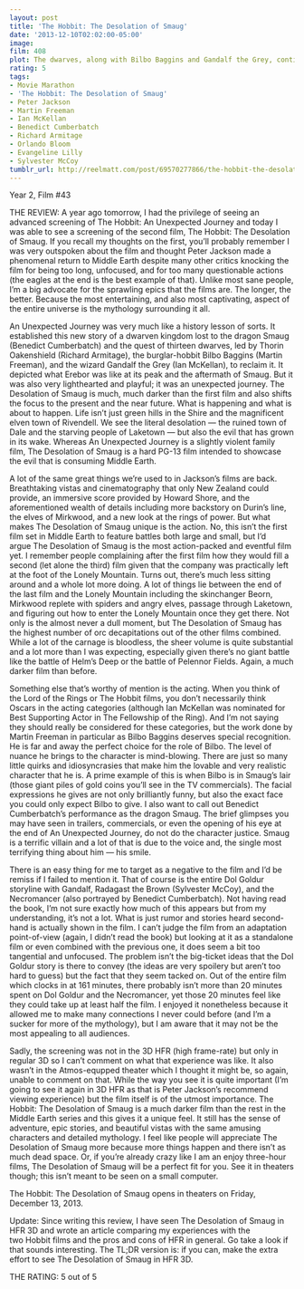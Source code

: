 ```yaml
---
layout: post
title: 'The Hobbit: The Desolation of Smaug'
date: '2013-12-10T02:02:00-05:00'
image: 
film: 408
plot: The dwarves, along with Bilbo Baggins and Gandalf the Grey, continue their quest to reclaim Erebor, their homeland, from Smaug. Bilbo Baggins is in possession of a mysterious and magical ring.
rating: 5
tags:
- Movie Marathon
- 'The Hobbit: The Desolation of Smaug'
- Peter Jackson
- Martin Freeman
- Ian McKellan
- Benedict Cumberbatch
- Richard Armitage
- Orlando Bloom
- Evangeline Lilly
- Sylvester McCoy
tumblr_url: http://reelmatt.com/post/69570277866/the-hobbit-the-desolation-of-smaug
---
```


Year 2, Film #43

THE REVIEW: A year ago tomorrow, I had the privilege of seeing an advanced screening of The Hobbit: An Unexpected Journey and today I was able to see a screening of the second film, The Hobbit: The Desolation of Smaug. If you recall my thoughts on the first, you’ll probably remember I was very outspoken about the film and thought Peter Jackson made a phenomenal return to Middle Earth despite many other critics knocking the film for being too long, unfocused, and for too many questionable actions (the eagles at the end is the best example of that). Unlike most sane people, I’m a big advocate for the sprawling epics that the films are. The longer, the better. Because the most entertaining, and also most captivating, aspect of the entire universe is the mythology surrounding it all.

An Unexpected Journey was very much like a history lesson of sorts. It established this new story of a dwarven kingdom lost to the dragon Smaug (Benedict Cumberbatch) and the quest of thirteen dwarves, led by Thorin Oakenshield (Richard Armitage), the burglar-hobbit Bilbo Baggins (Martin Freeman), and the wizard Gandalf the Grey (Ian McKellan), to reclaim it. It depicted what Erebor was like at its peak and the aftermath of Smaug. But it was also very lighthearted and playful; it was an unexpected journey. The Desolation of Smaug is much, much darker than the first film and also shifts the focus to the present and the near future. What is happening and what is about to happen. Life isn’t just green hills in the Shire and the magnificent elven town of Rivendell. We see the literal desolation — the ruined town of Dale and the starving people of Laketown — but also the evil that has grown in its wake. Whereas An Unexpected Journey is a slightly violent family film, The Desolation of Smaug is a hard PG-13 film intended to showcase the evil that is consuming Middle Earth.

A lot of the same great things we’re used to in Jackson’s films are back. Breathtaking vistas and cinematography that only New Zealand could provide, an immersive score provided by Howard Shore, and the aforementioned wealth of details including more backstory on Durin’s line, the elves of Mirkwood, and a new look at the rings of power. But what makes The Desolation of Smaug unique is the action. No, this isn’t the first film set in Middle Earth to feature battles both large and small, but I’d argue The Desolation of Smaug is the most action-packed and eventful film yet. I remember people complaining after the first film how they would fill a second (let alone the third) film given that the company was practically left at the foot of the Lonely Mountain. Turns out, there’s much less sitting around and a whole lot more doing. A lot of things lie between the end of the last film and the Lonely Mountain including the skinchanger Beorn, Mirkwood replete with spiders and angry elves, passage through Laketown, and figuring out how to enter the Lonely Mountain once they get there. Not only is the almost never a dull moment, but The Desolation of Smaug has the highest number of orc decapitations out of the other films combined. While a lot of the carnage is bloodless, the sheer volume is quite substantial and a lot more than I was expecting, especially given there’s no giant battle like the battle of Helm’s Deep or the battle of Pelennor Fields. Again, a much darker film than before.

Something else that’s worthy of mention is the acting. When you think of the Lord of the Rings or The Hobbit films, you don’t necessarily think Oscars in the acting categories (although Ian McKellan was nominated for Best Supporting Actor in The Fellowship of the Ring). And I’m not saying they should really be considered for these categories, but the work done by Martin Freeman in particular as Bilbo Baggins deserves special recognition. He is far and away the perfect choice for the role of Bilbo. The level of nuance he brings to the character is mind-blowing. There are just so many little quirks and idiosyncrasies that make him the lovable and very realistic character that he is. A prime example of this is when Bilbo is in Smaug’s lair (those giant piles of gold coins you’ll see in the TV commercials). The facial expressions he gives are not only brilliantly funny, but also the exact face you could only expect Bilbo to give. I also want to call out Benedict Cumberbatch’s performance as the dragon Smaug. The brief glimpses you may have seen in trailers, commercials, or even the opening of his eye at the end of An Unexpected Journey, do not do the character justice. Smaug is a terrific villain and a lot of that is due to the voice and, the single most terrifying thing about him — his smile.

There is an easy thing for me to target as a negative to the film and I’d be remiss if I failed to mention it. That of course is the entire Dol Goldur storyline with Gandalf, Radagast the Brown (Sylvester McCoy), and the Necromancer (also portrayed by Benedict Cumberbatch). Not having read the book, I’m not sure exactly how much of this appears but from my understanding, it’s not a lot. What is just rumor and stories heard second-hand is actually shown in the film. I can’t judge the film from an adaptation point-of-view (again, I didn’t read the book) but looking at it as a standalone film or even combined with the previous one, it does seem a bit too tangential and unfocused. The problem isn’t the big-ticket ideas that the Dol Goldur story is there to convey (the ideas are very spoilery but aren’t too hard to guess) but the fact that they seem tacked on. Out of the entire film which clocks in at 161 minutes, there probably isn’t more than 20 minutes spent on Dol Goldur and the Necromancer, yet those 20 minutes feel like they could take up at least half the film. I enjoyed it nonetheless because it allowed me to make many connections I never could before (and I’m a sucker for more of the mythology), but I am aware that it may not be the most appealing to all audiences.

Sadly, the screening was not in the 3D HFR (high frame-rate) but only in regular 3D so I can’t comment on what that experience was like. It also wasn’t in the Atmos-equpped theater which I thought it might be, so again, unable to comment on that. While the way you see it is quite important (I’m going to see it again in 3D HFR as that is Peter Jackson’s recommend viewing experience) but the film itself is of the utmost importance. The Hobbit: The Desolation of Smaug is a much darker film than the rest in the Middle Earth series and this gives it a unique feel. It still has the sense of adventure, epic stories, and beautiful vistas with the same amusing characters and detailed mythology. I feel like people will appreciate The Desolation of Smaug more because more things happen and there isn’t as much dead space. Or, if you’re already crazy like I am an enjoy three-hour films, The Desolation of Smaug will be a perfect fit for you. See it in theaters though; this isn’t meant to be seen on a small computer.

The Hobbit: The Desolation of Smaug opens in theaters on Friday, December 13, 2013.

Update: Since writing this review, I have seen The Desolation of Smaug in HFR 3D and wrote an article comparing my experiences with the two Hobbit films and the pros and cons of HFR in general. Go take a look if that sounds interesting. The TL;DR version is: if you can, make the extra effort to see The Desolation of Smaug in HFR 3D.

THE RATING: 5 out of 5
